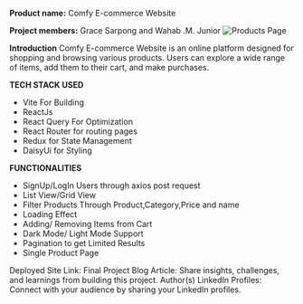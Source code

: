 **Product name:** Comfy E-commerce Website

**Project members:** Grace Sarpong and Wahab .M. Junior
![Products Page](https://drive.google.com/uc?export=view&id=1tdg3pog8MHvXKnfF4B3yAFuCrWTlDefG)

**Introduction**
Comfy E-commerce Website is an online platform designed for shopping and browsing various products. Users can explore a wide range of items, add them to their cart, and make purchases.

 
**TECH STACK USED**
- Vite For Building 
- ReactJs
- React Query For Optimization
- React Router for routing pages
- Redux for State Management
- DaisyUi for Styling

**FUNCTIONALITIES**
- SignUp/LogIn Users through axios post request
- List View/Grid View
- Filter Products Through Product,Category,Price and name
- Loading Effect
- Adding/ Removing Items from Cart
- Dark Mode/ Light Mode Support
- Pagination to get Limited Results
- Single Product Page

Deployed Site Link: 
Final Project Blog Article: Share insights, challenges, and learnings from building this project.
Author(s) LinkedIn Profiles: Connect with your audience by sharing your LinkedIn profiles.


